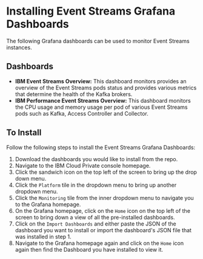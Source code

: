 **Installing Event Streams Grafana Dashboards**
==========

The following Grafana dashboards can be used to monitor Event Streams instances.

**Dashboards**
---

- **IBM Event Streams Overview:** This dashboard monitors provides an overview of the Event Streams pods status and provides various metrics that determine the health of the Kafka brokers.
- **IBM Performance Event Streams Overview:** This dashboard monitors the CPU usage and memory usage per pod of various Event Streams pods such as Kafka, Access Controller and Collector.

**To Install**
---

Follow the following steps to install the Event Streams Grafana Dashboards:

1. Download the dashboards you would like to install from the repo.
2. Navigate to the IBM Cloud Private console homepage.
3. Click the sandwich icon on the top left of the screen to bring up the drop down menu.
4. Click the `Platform` tile in the dropdown menu to bring up another dropdown menu.
5. Click the `Monitoring` tile from the inner dropdown menu to navigate you to the Grafana homepage.
6. On the Grafana homepage, click on the `Home` icon on the top left of the screen to bring down a view of all the pre-installed dashboards.
7. Click on the `Import Dashboards` and either paste the JSON of the dashboard you want to install or import the dashboard's JSON file that was installed in step 1.
8. Navigate to the Grafana homepage again and click on the `Home` icon again then find the Dashboard you have installed to view it.
